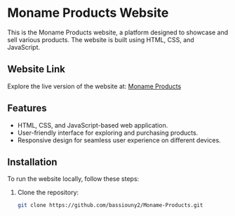 # Moname Products Website

This is the Moname Products website, a platform designed to showcase and sell various products. The website is built using HTML, CSS, and JavaScript.

## Website Link
Explore the live version of the website at: [Moname Products](https://bassiouny2.github.io/Moname-Products/)

## Features
- HTML, CSS, and JavaScript-based web application.
- User-friendly interface for exploring and purchasing products.
- Responsive design for seamless user experience on different devices.

## Installation
To run the website locally, follow these steps:
1. Clone the repository:
   ```bash
   git clone https://github.com/bassiouny2/Moname-Products.git
